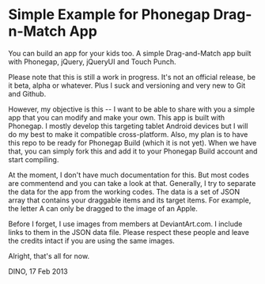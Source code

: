 Simple Example for Phonegap Drag-n-Match App
============================================

You can build an app for your kids too. A simple Drag-and-Match app built with Phonegap, jQuery, jQueryUI and Touch Punch.

Please note that this is still a work in progress. It's not an official release, be it beta, alpha or whatever. Plus I suck and versioning and very new to Git and Github.

However, my objective is this -- I want to be able to share with you a simple app that you can modify and make your own. This app is built with Phonegap. I mostly develop this targeting tablet Android devices but I will do my best to make it compatible cross-platform. Also, my plan is to have this repo to be ready for Phonegap Build (which it is not yet). When we have that, you can simply fork this and add it to your Phonegap Build account and start compiling.

At the moment, I don't have much documentation for this. But most codes are commentend and you can take a look at that. Generally, I try to separate the data for the app from the working codes. The data is a set of JSON array that contains your draggable items and its target items. For example, the letter A can only be dragged to the image of an Apple.

Before I forget, I use images from members at DeviantArt.com. I include links to them in the JSON data file. Please respect these people and leave the credits intact if you are using the same images.

Alright, that's all for now.

DINO, 17 Feb 2013